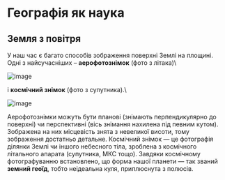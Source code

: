 Географія як наука
==================

Земля з повітря
---------------

У наш час є багато способів зображення поверхні Землі на площині. Одні з
найсучасніших – **аерофотознімок** (фото з літака)\

![image](pic1)

і **космічний знімок** (фото з супутника).\

![image](pic2)

Аерофотознімки можуть бути планові (знімають перпендикулярно до
поверхні) чи перспективні (вісь знімання нахилена під певним кутом).
Зображена на них місцевість знята з невеликої висоти, тому зображення
достатньо детальне. Космічний знімок — це фотографія ділянки Землі чи
іншого небесного тіла, зроблена з космічного літального апарата
(супутника, МКС тощо). Завдяки космічному фотографуванню встановлено, що
форма нашої планети — так званий **земний геоїд**, тобто неідеальна
куля, приплюснута з полюсів.